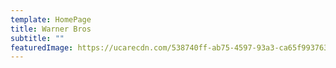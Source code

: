 ```yaml
---
template: HomePage
title: Warner Bros
subtitle: ""
featuredImage: https://ucarecdn.com/538740ff-ab75-4597-93a3-ca65f9937631/
---
```

